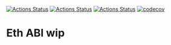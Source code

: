 [![Actions Status](https://github.com/Milerius/ethabi/workflows/MacOS/badge.svg)](https://github.com/Milerius/ethabi/actions)
[![Actions Status](https://github.com/Milerius/ethabi/workflows/Windows/badge.svg)](https://github.com/Milerius/ethabi/actions)
[![Actions Status](https://github.com/Milerius/ethabi/workflows/Ubuntu/badge.svg)](https://github.com/Milerius/ethabi/actions)
[![codecov](https://codecov.io/gh/Milerius/ethabi/branch/master/graph/badge.svg)](https://codecov.io/gh/Milerius/ethabi)

# Eth ABI wip